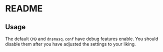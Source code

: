 # README

## Usage

The default `CMD` and `dnsmasq.conf` have debug features enable. You
should disable them after you have adjusted the settings to your
liking.

